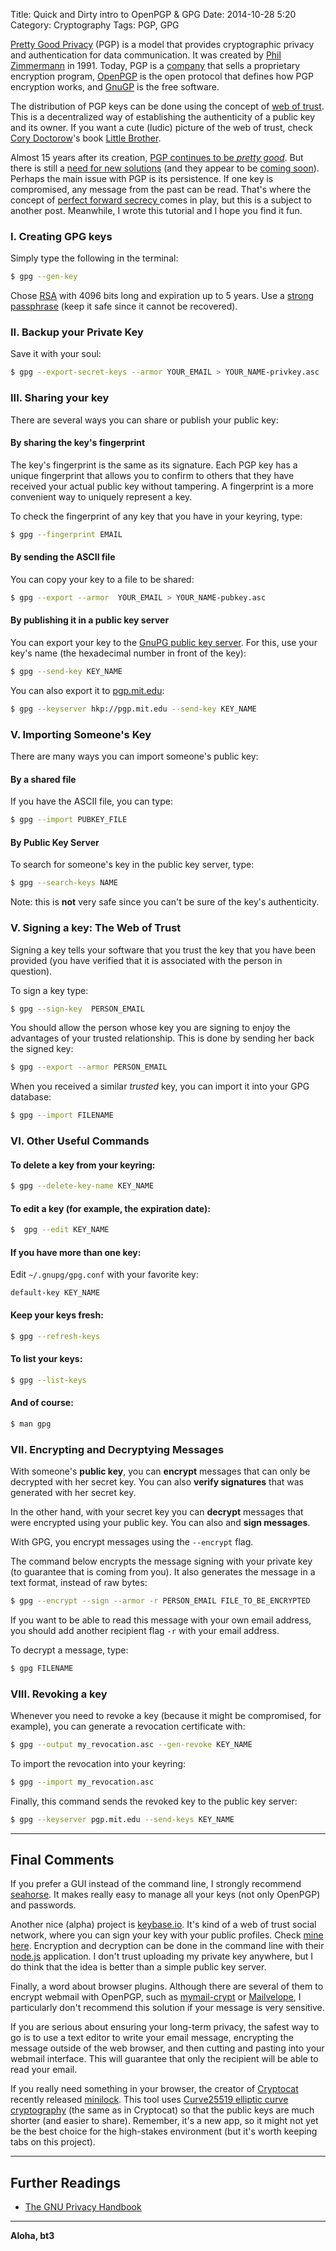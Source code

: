 Title: Quick and Dirty intro to OpenPGP & GPG
Date: 2014-10-28 5:20
Category: Cryptography
Tags: PGP, GPG




[Pretty Good Privacy](http://en.wikipedia.org/wiki/Pretty_Good_Privacy) (PGP) is a model that provides cryptographic privacy and authentication for data communication. It was created by [Phil Zimmermann](http://en.wikipedia.org/wiki/Phil_Zimmermann) in 1991. Today, PGP is a [company](http://en.wikipedia.org/wiki/PGP_Corporation) that sells a proprietary encryption program, [OpenPGP](http://www.openpgp.org/) is the open protocol that defines how PGP encryption works, and [GnuGP](https://www.gnupg.org/) is the free software.


The distribution of PGP keys can be done using the concept of [web of trust](http://en.wikipedia.org/wiki/Web_of_trust). This is a decentralized way of establishing the authenticity of a public key and its owner. If you want a cute (ludic) picture of the web of trust, check [Cory Doctorow](https://twitter.com/doctorow)'s book [Little Brother](http://craphound.com/littlebrother/).


Almost 15 years after its creation, [PGP continues to be *pretty good*](https://firstlook.org/theintercept/2014/10/28/smuggling-snowden-secrets/). But there is still a [need for new solutions](http://blog.cryptographyengineering.com/2014/08/whats-matter-with-pgp.html) (and they appear to be [coming soon](http://googleonlinesecurity.blogspot.com/2014/06/making-end-to-end-encryption-easier-to.html)). Perhaps the main issue with PGP is its persistence. If one key is compromised, any message from the past can be read.  That's where the concept of [perfect forward secrecy ](http://en.wikipedia.org/wiki/Forward_secrecy) comes in play, but this is a subject to another post. Meanwhile, I wrote this tutorial and I hope you find it fun.







### I. Creating  GPG keys

Simply type the following in the terminal:

```sh
$ gpg --gen-key
```

Chose [RSA](http://en.wikipedia.org/wiki/RSA_(cryptosystem)) with  4096 bits long and expiration up to 5 years. Use a [strong passphrase](https://www.eff.org/wp/defending-privacy-us-border-guide-travelers-carrying-digital-devices#passphrase) (keep it safe since it cannot be recovered).

### II. Backup your Private Key

Save it with your soul:

```sh
$ gpg --export-secret-keys --armor YOUR_EMAIL > YOUR_NAME-privkey.asc
```

### III. Sharing your key

There are several ways you can share or publish your public key:

#### By sharing the key's fingerprint

The key's fingerprint is the same as its signature. Each PGP key has a unique fingerprint that allows you to confirm to others that they have received your actual public key without tampering. A fingerprint is a more convenient way to uniquely represent a key.

To check the fingerprint of any key that you have in your keyring, type:

```sh
$ gpg --fingerprint EMAIL
```

#### By sending the ASCII file
You can copy your key to a file to be shared:
```sh
$ gpg --export --armor  YOUR_EMAIL > YOUR_NAME-pubkey.asc
```

#### By  publishing it in a public key server
You can export your key to the [GnuPG public key server](keys.gnupg.net). For this,  use your key's name (the hexadecimal number in front of the key):

```sh
$ gpg --send-key KEY_NAME
```

You can also export it to  [pgp.mit.edu](pgp.mit.edu):

```sh
$ gpg --keyserver hkp://pgp.mit.edu --send-key KEY_NAME
```

### V. Importing Someone's Key

There are many ways you can import someone's public key:

#### By a shared file
If you have the ASCII file, you can type:

```sh
$ gpg --import PUBKEY_FILE
```


#### By Public Key Server
To search for someone's key in the public key server,  type:

```sh
$ gpg --search-keys NAME
```

Note: this is **not** very safe since you can't be sure of the key's authenticity.

### V. Signing a key: The Web of Trust

Signing a key tells your software that you trust the key that you have been provided (you have verified that it is associated with the person in question).

To sign a key type:

```sh
$ gpg --sign-key  PERSON_EMAIL
```

You should allow the person whose key you are signing to enjoy the advantages of your trusted relationship. This is done by sending her back the signed key:

```sh
$ gpg --export --armor PERSON_EMAIL
```

When you received a similar *trusted* key, you can import it  into your GPG database:

```sh
$ gpg --import FILENAME
```

### VI. Other Useful Commands

#### To delete a key from your keyring:
```sh
$ gpg --delete-key-name KEY_NAME
```

#### To  edit a key (for example, the expiration date):

```sh
$  gpg --edit KEY_NAME
```



#### If you have more than one key:

Edit ```~/.gnupg/gpg.conf``` with your favorite key:

```
default-key KEY_NAME
```

#### Keep your keys fresh:

```sh
$ gpg --refresh-keys
```



#### To list your keys:

```sh
$ gpg --list-keys
```

#### And of course:
```sh
$ man gpg
```


### VII. Encrypting and Decryptying Messages


With someone's **public key**, you can **encrypt** messages that can only be decrypted with her secret key. You can also **verify signatures** that was generated with her secret key.

In the other hand, with your secret key you can **decrypt** messages that were encrypted using your public key. You can also and  **sign messages**.

With GPG, you encrypt messages using the ```--encrypt``` flag.

The command below encrypts the message signing with your private key (to guarantee that is coming from you). It also generates the message in a text format, instead of raw bytes:

```sh
$ gpg --encrypt --sign --armor -r PERSON_EMAIL FILE_TO_BE_ENCRYPTED
```

If you want to be able to read this message with your own email address, you should add another recipient flag ```-r``` with your email address.

To decrypt a message, type:

```sh
$ gpg FILENAME
```


### VIII. Revoking a key

Whenever you need to revoke a key (because it might be compromised, for example), you can generate a revocation certificate with:

```sh
$ gpg --output my_revocation.asc --gen-revoke KEY_NAME
```

To import the revocation into your keyring:

```sh
$ gpg --import my_revocation.asc
```

Finally, this command sends the revoked key to the public key server:

```sh
$ gpg --keyserver pgp.mit.edu --send-keys KEY_NAME
```



----


## Final Comments

If you prefer a GUI instead of the command line, I strongly recommend  [seahorse](https://apps.fedoraproject.org/packages/seahorse/bugs). It makes really easy to manage all your keys (not only OpenPGP) and passwords.

Another nice (alpha) project is [keybase.io](https://keybase.io/). It's kind of a web of trust social network, where you can sign your key with your public profiles. Check [mine here](https://keybase.io/bt3). Encryption and decryption can be done in the command line with their [node.js](https://keybase.io/docs/command_line) application. I don't trust uploading my private key anywhere, but I do think that the idea is better than a simple public key server.



Finally, a word about browser plugins. Although there are several of them to encrypt webmail with OpenPGP,  such as [mymail-crypt](https://chrome.google.com/webstore/detail/mymail-crypt-for-gmail/jcaobjhdnlpmopmjhijplpjhlplfkhba?hl=en-US) or  [Mailvelope](https://www.mailvelope.com/), I particularly don't recommend this solution if your message is very sensitive.

If you are serious about ensuring your long-term privacy, the safest way to go is to use a text editor to write your email message, encrypting the message outside of the web browser, and then cutting and pasting into your webmail interface. This will guarantee that only the recipient will be able to read your email.

If you really need something in your browser,  the creator of [Cryptocat](https://crypto.cat/) recently released [minilock](https://minilock.io/). This tool uses [Curve25519 elliptic curve cryptography](http://en.wikipedia.org/wiki/Curve25519) (the same as in Cryptocat) so that the public keys are much shorter (and easier to share). Remember,  it's a new app, so it might not yet be the best choice for the high-stakes environment (but it's worth keeping tabs on this project).

---

## Further Readings

- [The GNU Privacy Handbook](https://www.gnupg.org/gph/en/manual.html)


----

**Aloha, bt3**